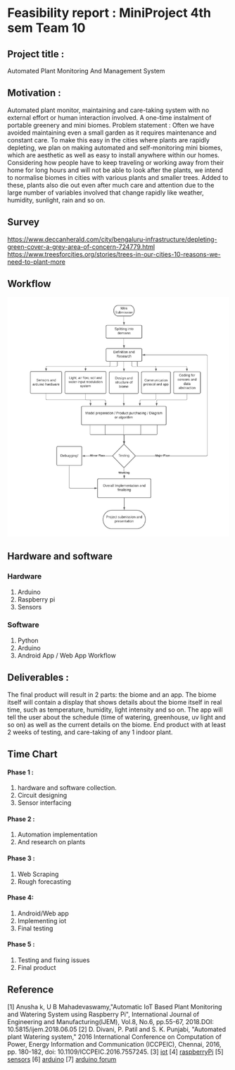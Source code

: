 # Feasibility report : MiniProject 4th sem Team 10


## Project title :
Automated Plant Monitoring And Management System


## Motivation :
Automated plant monitor, maintaining and care-taking system with no external effort or
human interaction involved. A one-time instalment of portable greenery and mini biomes.
Problem statement :
Often we have avoided maintaining even a small garden as it requires maintenance and
constant care. To make this easy in the cities where plants are rapidly depleting, we plan on making
automated and self-monitoring mini biomes, which are aesthetic as well as easy to install anywhere
within our homes. Considering how people have to keep traveling or working away from their home
for long hours and will not be able to look after the plants, we intend to normalise biomes in cities
with various plants and smaller trees. Added to these, plants also die out even after much care and
attention due to the large number of variables involved that change rapidly like weather, humidity,
sunlight, rain and so on.


## Survey
https://www.deccanherald.com/city/bengaluru-infrastructure/depleting-green-cover-a-grey-area-of-concern-724779.html
https://www.treesforcities.org/stories/trees-in-our-cities-10-reasons-we-need-to-plant-more


## Workflow
![workflow](https://github.com/natitomato/automated-plant-monitoring-and-management-system/blob/main/week0/workflow.png)


## Hardware and software

### Hardware
1. Arduino
2. Raspberry pi
3. Sensors

### Software
1. Python
2. Arduino
3. Android App / Web App
Workflow


## Deliverables :
The final product will result in 2 parts: the biome and an app. The biome itself will contain a
display that shows details about the biome itself in real time, such as temperature, humidity, light
intensity and so on. The app will tell the user about the schedule (time of watering, greenhouse, uv
light and so on) as well as the current details on the biome. End product with at least 2 weeks of
testing, and care-taking of any 1 indoor plant.


## Time Chart

#### Phase 1 :
1. hardware and software collection.
2. Circuit designing
3. Sensor interfacing

#### Phase 2 :
1. Automation implementation
2. And research on plants

#### Phase 3 :
1. Web Scraping
2. Rough forecasting

#### Phase 4:
1. Android/Web app
2. Implementing iot
3. Final testing

#### Phase 5 :
1. Testing and fixing issues
2. Final product


## Reference
[1] Anusha k, U B Mahadevaswamy,"Automatic IoT Based Plant Monitoring and Watering System
using Raspberry Pi", International Journal of Engineering and Manufacturing(IJEM), Vol.8, No.6,
pp.55-67, 2018.DOI: 10.5815/ijem.2018.06.05
[2] D. Divani, P. Patil and S. K. Punjabi, "Automated plant Watering system," 2016 International
Conference on Computation of Power, Energy Information and Communication (ICCPEIC), Chennai,
2016, pp. 180-182, doi: 10.1109/ICCPEIC.2016.7557245.
[3] [iot](www.internetofthings.com)
[4] [raspberryPi](www.Raspberrypi.org)
[5] [sensors](www.sensors.com)
[6] [arduino](www.arduino.cc)
[7] [arduino forum](forum.arduino.cc/)